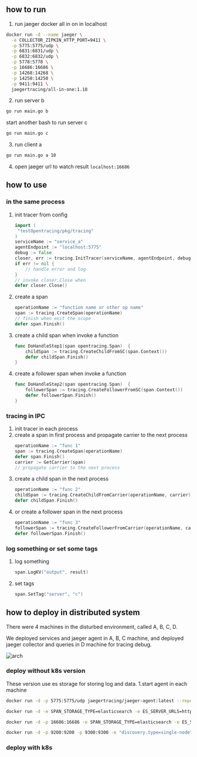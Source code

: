 ## how to run
1. run jaeger docker all in on in localhost
```bash
docker run -d --name jaeger \
  -e COLLECTOR_ZIPKIN_HTTP_PORT=9411 \
  -p 5775:5775/udp \
  -p 6831:6831/udp \
  -p 6832:6832/udp \
  -p 5778:5778 \
  -p 16686:16686 \
  -p 14268:14268 \
  -p 14250:14250 \
  -p 9411:9411 \
  jaegertracing/all-in-one:1.18
```

2. run server b
```bash
go run main.go b
```
start another bash to run server c
```bash
go run main.go c
```

3. run client a
```bash
go run main.go a 10
```

4. open jaeger url to watch result `localhost:16686`

## how to use
### in the same process
1. init tracer from config
    ```go
    import (
     "testOpentracing/pkg/tracing"
    )
    serviceName := "service_a"
    agentEndpoint := "localhost:5775"
    debug := false
    closer, err := tracing.InitTracer(serviceName, agentEndpoint, debug)
    if err != nil {
        // handle error and log
    }
    // invoke closer.Close when
    defer closer.Close()
    ```

2. create a span
    ```go
    operationName := "function name or other op name"
    span := tracing.CreateSpan(operationName)
    // finish when exit the scope
    defer span.Finish()
    ```

3. create a child span when invoke a function
    ```go
    func DoHandleStep1(span opentracing.Span)  {
        childSpan := tracing.CreateChildFromSC(span.Context())
        defer childSpan.Finish()
    }
    ```
4. create a follower span when invoke a function
    ```go
    func DoHandleStep2(span opentracing.Span)  {
        followerSpan := tracing.CreateFollowerFromSC(span.Context())
        defer followerSpan.Finish()
    }
    ```

### tracing in IPC
1. init tracer in each process
2. create a span in first process and propagate carrier to the next process
    ```go
    operationName := "func 1"
    span := tracing.CreateSpan(operationName)
    defer span.Finish()
    carrier := GetCarrier(span)
    // propagate carrier to the next process
    ```
3. create a child span in the next process
    ```go
    operationName := "func 2"
    childSpan := tracing.CreateChildFromCarrier(operationName, carrier)
    defer childSpan.Finish()
    ```
4. or create a follower span in the next process
    ```go
    operationName := "func 3"
    followerSpan := tracing.CreateFollowerFromCarrier(operationName, carrier)
    defer followerSpan.Finish()
    ```

### log something or set some tags
1. log something
    ```go
    span.LogKV("output", result)
    ```
2. set tags
    ```go
    span.SetTag("server", "c")
    ```
   

## how to deploy in distributed system

There were 4 machines in the disturbed environment, called A, B, C, D.

We deployed services and jaeger agent in A, B, C machine, and deployed jaeger collector and queries in D machine for tracing debug.

![arch](https://live.staticflickr.com/65535/50244154736_01ac06c9ab_o.png)

### deploy without k8s version
These version use es storage for storing log and data.
1.start agent in each machine
```bash
docker run -d -p 5775:5775/udp jaegertracing/jaeger-agent:latest --reporter.grpc.host-port=192.168.1.223:14250

docker run -d -e SPAN_STORAGE_TYPE=elasticsearch -e ES_SERVER_URLS=http://192.168.1.223:9200 -p 14250:14250/tcp jaegertracing/jaeger-collector:latest --es.index-prefix=openstracing

docker run -d -p 16686:16686 -e SPAN_STORAGE_TYPE=elasticsearch -e ES_SERVER_URLS=http://192.168.1.223:9200 jaegertracing/jaeger-query:latest --es.index-prefix=openstracing

docker run -d -p 9200:9200 -p 9300:9300 -e "discovery.type=single-node" docker.elastic.co/elasticsearch/elasticsearch:7.9.0
```
### deploy with k8s

